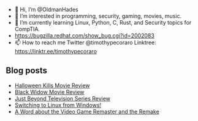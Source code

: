 - 👋 Hi, I’m @OldmanHades
- 👀 I’m interested in programming, security, gaming, movies, music.
- 🌱 I’m currently learning Linux, Python, C, Rust, and Security topics for CompTIA.
- https://bugzilla.redhat.com/show_bug.cgi?id=2002083
- 📫 How to reach me Twitter @timothypecoraro
Linktree: https://linktr.ee/timothypecoraro

## Blog posts
<!-- BLOG-POST-LIST:START -->
- [Halloween Kills Movie Review](https://medium.com/@timothypecoraro/halloween-kills-movie-review-31d56dd67da6?source=rss-5097f5c9b801------2)
- [Black Widow Movie Review](https://medium.com/@timothypecoraro/black-widow-movie-review-cb270596279a?source=rss-5097f5c9b801------2)
- [Just Beyond Television Series Review](https://medium.com/@timothypecoraro/just-beyond-television-series-review-f76fca65f839?source=rss-5097f5c9b801------2)
- [Switching to Linux from Windows!](https://medium.com/@timothypecoraro/switching-to-linux-from-windows-1e0c52bacb32?source=rss-5097f5c9b801------2)
- [A Word about the Video Game Remaster and the Remake](https://medium.com/@timothypecoraro/a-word-about-the-video-game-remaster-and-the-remake-1136c164b4a6?source=rss-5097f5c9b801------2)
<!-- BLOG-POST-LIST:END -->
